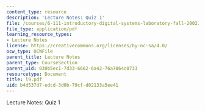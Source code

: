 ```yaml
---
content_type: resource
description: 'Lecture Notes: Quiz 1'
file: /courses/6-111-introductory-digital-systems-laboratory-fall-2002/b4d537d7edcd3d0b79cfd02133a5ee41_l9.pdf
file_type: application/pdf
learning_resource_types:
- Lecture Notes
license: https://creativecommons.org/licenses/by-nc-sa/4.0/
ocw_type: OCWFile
parent_title: Lecture Notes
parent_type: CourseSection
parent_uid: 030b5ec1-7d33-6662-6a42-76a7064c0733
resourcetype: Document
title: l9.pdf
uid: b4d537d7-edcd-3d0b-79cf-d02133a5ee41
---
```

Lecture Notes: Quiz 1